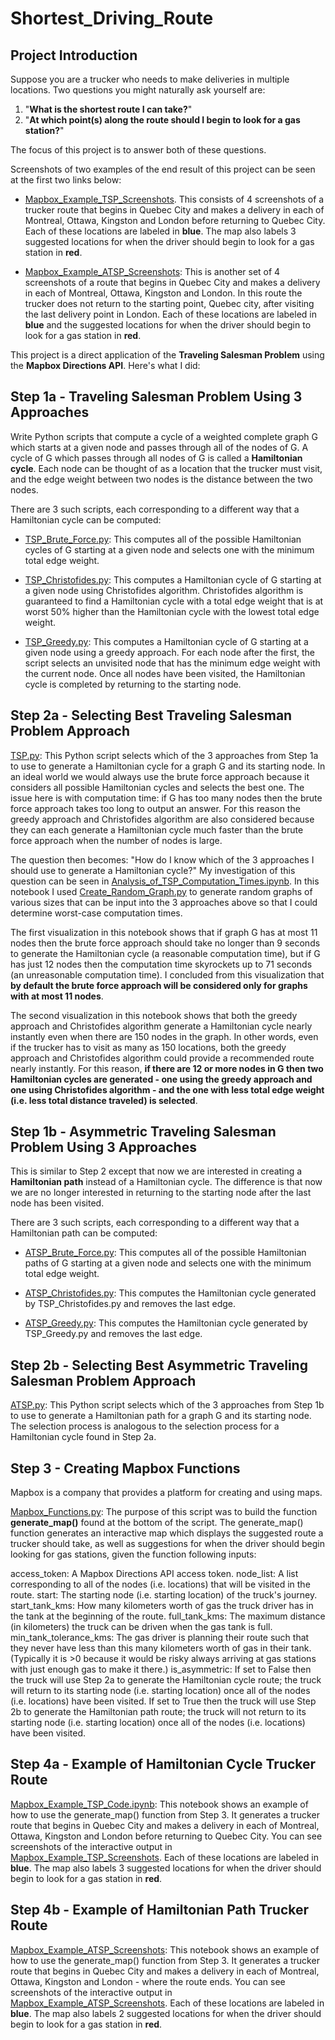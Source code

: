 # Shortest_Driving_Route

## Project Introduction

Suppose you are a trucker who needs to make deliveries in multiple locations. Two questions you might naturally ask yourself are:

1. "**What is the shortest route I can take?**"
2. "**At which point(s) along the route should I begin to look for a gas station?**"

The focus of this project is to answer both of these questions. 

Screenshots of two examples of the end result of this project can be seen at the first two links below:

- [Mapbox_Example_TSP_Screenshots](https://github.com/nateofspades/Shortest_Driving_Route/tree/master/Mapbox/Mapbox_Example_TSP_Screenshots). This consists of 4 screenshots of a trucker route that begins in Quebec City and makes a delivery in each of Montreal, Ottawa, Kingston and London before returning to Quebec City. Each of these locations are labeled in **blue**. The map also labels 3 suggested locations for when the driver should begin to look for a gas station in **red**. 

- [Mapbox_Example_ATSP_Screenshots](https://github.com/nateofspades/Shortest_Driving_Route/tree/master/Mapbox/Mapbox_Example_ATSP_Screenshots): This is another set of 4 screenshots of a route that begins in Quebec City and makes a delivery in each of Montreal, Ottawa, Kingston and London. In this route the trucker does not return to the starting point, Quebec city, after visiting the last delivery point in London. Each of these locations are labeled in **blue** and the suggested locations for when the driver should begin to look for a gas station in **red**. 

This project is a direct application of the **Traveling Salesman Problem** using the **Mapbox Directions API**. Here's what I did:

## Step 1a - Traveling Salesman Problem Using 3 Approaches

Write Python scripts that compute a cycle of a weighted complete graph G which starts at a given node and passes through all of the nodes of G. A cycle of G which passes through all nodes of G is called a **Hamiltonian cycle**. Each node can be thought of as a location that the trucker must visit, and the edge weight between two nodes is the distance between the two nodes.

There are 3 such scripts, each corresponding to a different way that a Hamiltonian cycle can be computed: 

- [TSP_Brute_Force.py](https://github.com/nateofspades/Shortest_Driving_Route/blob/master/TSP_Brute_Force.py): This computes all of the possible Hamiltonian cycles of G starting at a given node and selects one with the minimum total edge weight.

- [TSP_Christofides.py](https://github.com/nateofspades/Shortest_Driving_Route/blob/master/TSP_Christofides.py): This computes a Hamiltonian cycle of G starting at a given node using Christofides algorithm. Christofides algorithm is guaranteed to find a Hamiltonian cycle with a total edge weight that is at worst 50% higher than the Hamiltonian cycle with the lowest total edge weight.

- [TSP_Greedy.py](https://github.com/nateofspades/Shortest_Driving_Route/blob/master/TSP_Greedy.py): This computes a Hamiltonian cycle of G starting at a given node using a greedy approach. For each node after the first, the script selects an unvisited node that has the minimum edge weight with the current node. Once all nodes have been visited, the Hamiltonian cycle is completed by returning to the starting node.

## Step 2a - Selecting Best Traveling Salesman Problem Approach

[TSP.py](https://github.com/nateofspades/Shortest_Driving_Route/blob/master/TSP.py): This Python script selects which of the 3 approaches from Step 1a to use to generate a Hamiltonian cycle for a graph G and its starting node. In an ideal world we would always use the brute force approach because it considers all possible Hamiltonian cycles and selects the best one. The issue here is with computation time: if G has too many nodes then the brute force approach takes too long to output an answer. For this reason the greedy approach and Christofides algorithm are also considered because they can each generate a Hamiltonian cycle much faster than the brute force approach when the number of nodes is large.

The question then becomes: "How do I know which of the 3 approaches I should use to generate a Hamiltonian cycle?" My investigation of this question can be seen in
[Analysis_of_TSP_Computation_Times.ipynb](https://github.com/nateofspades/Shortest_Driving_Route/blob/master/Analysis_of_TSP_Computation_Times.ipynb). In this notebook I used [Create_Random_Graph.py](https://github.com/nateofspades/Shortest_Driving_Route/blob/master/Create_Random_Graph.py) to generate random graphs of various sizes that can be input into the 3 approaches above so that I could determine worst-case computation times. 

The first visualization in this notebook shows that if graph G has at most 11 nodes then the brute force approach should take no longer than 9 seconds to generate the Hamiltonian cycle (a reasonable computation time), but if G has just 12 nodes then the computation time skyrockets up to 71 seconds (an unreasonable computation time). I concluded from this visualization that **by default the brute force approach will be considered only for graphs with at most 11 nodes**. 

The second visualization in this notebook shows that both the greedy approach and Christofides algorithm generate a Hamiltonian cycle nearly instantly even when there are 150 nodes in the graph. In other words, even if the trucker has to visit as many as 150 locations, both the greedy approach and Christofides algorithm could provide a recommended route nearly instantly. For this reason, **if there are 12 or more nodes in G then two Hamiltonian cycles are generated - one using the greedy approach and one using Christofides algorithm - and the one with less total edge weight (i.e. less total distance traveled) is selected**.

## Step 1b - Asymmetric Traveling Salesman Problem Using 3 Approaches

This is similar to Step 2 except that now we are interested in creating a **Hamiltonian path** instead of a Hamiltonian cycle. The difference is that now we are no longer interested in returning to the starting node after the last node has been visited. 

There are 3 such scripts, each corresponding to a different way that a Hamiltonian path can be computed:

- [ATSP_Brute_Force.py](https://github.com/nateofspades/Shortest_Driving_Route/blob/master/ATSP_Brute_Force.py): This computes all of the possible Hamiltonian paths of G starting at a given node and selects one with the minimum total edge weight.

- [ATSP_Christofides.py](https://github.com/nateofspades/Shortest_Driving_Route/blob/master/ATSP_Christofides.py): This computes the Hamiltonian cycle generated by TSP_Christofides.py and removes the last edge.

- [ATSP_Greedy.py](https://github.com/nateofspades/Shortest_Driving_Route/blob/master/ATSP_Greedy.py): This computes the Hamiltonian cycle generated by TSP_Greedy.py and removes the last edge.

## Step 2b - Selecting Best Asymmetric Traveling Salesman Problem Approach

[ATSP.py](https://github.com/nateofspades/Shortest_Driving_Route/blob/master/ATSP.py): This Python script selects which of the 3 approaches from Step 1b to use to generate a Hamiltonian path for a graph G and its starting node. The selection process is analogous to the selection process for a Hamiltonian cycle found in Step 2a. 


## Step 3 - Creating Mapbox Functions

Mapbox is a company that provides a platform for creating and using maps.

[Mapbox_Functions.py](https://github.com/nateofspades/Shortest_Driving_Route/blob/master/Mapbox/Mapbox_Functions.py): The purpose of this script was to build the function **generate_map()** found at the bottom of the script. The generate_map() function generates an interactive map which displays the suggested route a trucker should take, as well as suggestions for when the driver should begin looking for gas stations, given the function following inputs:

access_token: A Mapbox Directions API access token.
node_list: A list corresponding to all of the nodes (i.e. locations) that will be visited in the route.
start: The starting node (i.e. starting location) of the truck's journey.
start_tank_kms: How many kilometers worth of gas the truck driver has in the tank at the beginning of the route.
full_tank_kms: The maximum distance (in kilometers) the truck can be driven when the gas tank is full.
min_tank_tolerance_kms: The gas driver is planning their route such that they never have less than this many kilometers worth of gas in their tank. (Typically it is >0 because it would be risky always arriving at gas stations with just enough gas to make it there.)
is_asymmetric: If set to False then the truck will use Step 2a to generate the Hamiltonian cycle route; the truck will return to its starting node (i.e. starting location) once all of the nodes (i.e. locations) have been visited. If set to True then the truck will use Step 2b to generate the Hamiltonian path route; the truck will not return to its starting node (i.e. starting location) once all of the nodes (i.e. locations) have been visited.

## Step 4a - Example of Hamiltonian Cycle Trucker Route

[Mapbox_Example_TSP_Code.ipynb](https://github.com/nateofspades/Shortest_Driving_Route/blob/master/Mapbox/Mapbox_Example_TSP_Code.ipynb): This notebook shows an example of how to use the generate_map() function from Step 3. It generates a trucker route that begins in Quebec City and makes a delivery in each of Montreal, Ottawa, Kingston and London before returning to Quebec City. You can see screenshots of the interactive output in 
[Mapbox_Example_TSP_Screenshots](https://github.com/nateofspades/Shortest_Driving_Route/tree/master/Mapbox/Mapbox_Example_TSP_Screenshots). Each of these locations are labeled in **blue**. The map also labels 3 suggested locations for when the driver should begin to look for a gas station in **red**. 

## Step 4b - Example of Hamiltonian Path Trucker Route
[Mapbox_Example_ATSP_Screenshots](https://github.com/nateofspades/Shortest_Driving_Route/tree/master/Mapbox/Mapbox_Example_ATSP_Screenshots): This notebook shows an example of how to use the generate_map() function from Step 3. It generates a trucker route that begins in Quebec City and makes a delivery in each of Montreal, Ottawa, Kingston and London - where the route ends. You can see screenshots of the interactive output in [Mapbox_Example_ATSP_Screenshots](https://github.com/nateofspades/Shortest_Driving_Route/tree/master/Mapbox/Mapbox_Example_ATSP_Screenshots). Each of these locations are labeled in **blue**. The map also labels 2 suggested locations for when the driver should begin to look for a gas station in **red**. 
